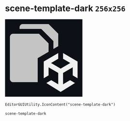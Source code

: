# scene-template-dark `256x256`
<img src="/img/scene-template-dark.png" width=256 height=256>

``` CSharp
EditorGUIUtility.IconContent("scene-template-dark")
```
```
scene-template-dark
```
